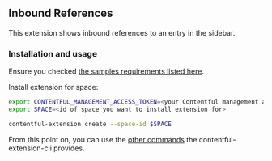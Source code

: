 Inbound References
--------------

This extension shows inbound references to an entry in the sidebar.

### Installation and usage

Ensure you checked [the samples requirements listed here](../README.md).

Install extension for space:

```bash
export CONTENTFUL_MANAGEMENT_ACCESS_TOKEN=<your Contentful management api token>
export SPACE=<id of space you want to install extension for>

contentful-extension create --space-id $SPACE
```

From this point on, you can use the [other commands](https://github.com/contentful/contentful-extension-cli#available-commands) the contentful-extension-cli provides.
